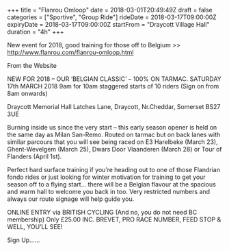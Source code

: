 +++
title = "Flanrou Omloop"
date = 2018-03-01T20:49:49Z
draft =  false
categories = ["Sportive", "Group Ride"]
rideDate = 2018-03-17T09:00:00Z
expiryDate = 2018-03-17T09:00:00Z
startFrom = "Draycott Village Hall"
duration =  "4h"
+++

New event for 2018, good training for those off to Belgium >>   http://www.flanrou.com/flanrou-omloop.html

<!--more-->

From the Website

NEW FOR 2018 – OUR ‘BELGIAN CLASSIC’ – 100% ON TARMAC.
SATURDAY 17th MARCH 2018
9am for 10am staggered starts of 10 riders (Sign on from 8am onwards)

Draycott Memorial Hall Latches Lane, Draycott, Nr.Cheddar, Somerset BS27 3UE

Burning inside us since the very start – this early season opener is held on the same day as Milan San-Remo. Routed on tarmac but on back lanes with similar parcours that you will see being raced on E3 Harelbeke (March 23), Ghent-Wevelgem (March 25), Dwars Door Vlaanderen (March 28) or Tour of Flanders (April 1st).

Perfect hard surface training if you’re heading out to one of those Flandrian fondo rides or just looking for winter motivation for training to get your season off to a flying start… there will be a Belgian flavour at the spacious and warm hall to welcome you back in too. Very restricted numbers and always our route signage will help guide you.

ONLINE ENTRY via BRITISH CYCLING
(And no, you do not need BC membership)
Only £25.00
INC. BREVET, PRO RACE NUMBER, FEED STOP & WELL, YOU’LL SEE!

Sign Up......
